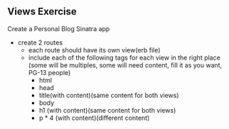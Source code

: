 ## Views Exercise

Create a Personal Blog Sinatra app
- create 2 routes
  - each route should have its own view(erb file)
  - include each of the following tags for each view in the right place (some will be multiples, some will need content, fill it as you want, PG-13 people)
    - html
    - head
    - title(with content)(same content for both views)
    - body
    - h1 (with content)(same content for both views)
    - p * 4 (with content)(different content)
